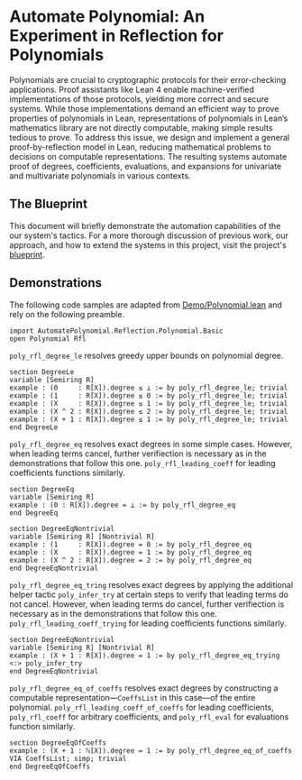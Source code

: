 # Automate Polynomial: An Experiment in Reflection for Polynomials

Polynomials are crucial to cryptographic protocols for their error-checking applications. Proof assistants like Lean 4 enable machine-verified implementations of those protocols, yielding more correct and secure systems. While those implementations demand an efficient way to prove properties of polynomials in Lean, representations of polynomials in Lean’s mathematics library are not directly computable, making simple results tedious to prove. To address this issue, we design and implement a general proof-by-reflection model in Lean, reducing mathematical problems to decisions on computable representations. The resulting systems automate proof of degrees, coefficients, evaluations, and expansions for univariate and multivariate polynomials in various contexts.

## The Blueprint

This document will briefly demonstrate the automation capabilities of the our system's tactics. For a more thorough discussion of previous work, our approach, and how to extend the systems in this project, visit the project's [blueprint](https://liamschilling.github.io/AutomatePolynomial/).

## Demonstrations

The following code samples are adapted from [Demo/Polynomial.lean](https://github.com/LiamSchilling/AutomatePolynomial/tree/master/AutomatePolynomial/Demo/Polynomial.lean) and rely on the following preamble.

```
import AutomatePolynomial.Reflection.Polynomial.Basic
open Polynomial Rfl
```

`poly_rfl_degree_le` resolves greedy upper bounds on polynomial degree.

```
section DegreeLe
variable [Semiring R]
example : (0     : R[X]).degree ≤ ⊥ := by poly_rfl_degree_le; trivial
example : (1     : R[X]).degree ≤ 0 := by poly_rfl_degree_le; trivial
example : (X     : R[X]).degree ≤ 1 := by poly_rfl_degree_le; trivial
example : (X ^ 2 : R[X]).degree ≤ 2 := by poly_rfl_degree_le; trivial
example : (X + 1 : R[X]).degree ≤ 1 := by poly_rfl_degree_le; trivial
end DegreeLe
```

`poly_rfl_degree_eq` resolves exact degrees in some simple cases. However, when leading terms cancel, further verifiection is necessary as in the demonstrations that follow this one. `poly_rfl_leading_coeff` for leading coefficients functions similarly.

```
section DegreeEq
variable [Semiring R]
example : (0 : R[X]).degree = ⊥ := by poly_rfl_degree_eq
end DegreeEq

section DegreeEqNontrivial
variable [Semiring R] [Nontrivial R]
example : (1     : R[X]).degree = 0 := by poly_rfl_degree_eq
example : (X     : R[X]).degree = 1 := by poly_rfl_degree_eq
example : (X ^ 2 : R[X]).degree = 2 := by poly_rfl_degree_eq
end DegreeEqNontrivial
```

`poly_rfl_degree_eq_tring` resolves exact degrees by applying the additional helper tactic `poly_infer_try` at certain steps to verify that leading terms do not cancel. However, when leading terms do cancel, further verifiection is necessary as in the demonstrations that follow this one. `poly_rfl_leading_coeff_trying` for leading coefficients functions similarly.

```
section DegreeEqNontrivial
variable [Semiring R] [Nontrivial R]
example : (X + 1 : R[X]).degree = 1 := by poly_rfl_degree_eq_trying <:> poly_infer_try
end DegreeEqNontrivial
```

`poly_rfl_degree_eq_of_coeffs` resolves exact degrees by constructing a computable representation—`CoeffsList` in this case—of the entire polynomial. `poly_rfl_leading_coeff_of_coeffs` for leading coefficients, `poly_rfl_coeff` for arbitrary coefficients, and `poly_rfl_eval` for evaluations function similarly.

```
section DegreeEqOfCoeffs
example : (X + 1 : ℕ[X]).degree = 1 := by poly_rfl_degree_eq_of_coeffs VIA CoeffsList; simp; trivial
end DegreeEqOfCoeffs
```
